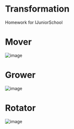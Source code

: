 # Transformation
 Homework for IJuniorSchool


# Mover

![image](https://github.com/ZusIt/Transformation/assets/161013146/bea7f956-2404-4d11-bb46-e2d7b5b90038)

# Grower

![image](https://github.com/ZusIt/Transformation/assets/161013146/a97cb23e-2822-42b9-9be5-da57eca11326)

# Rotator

![image](https://github.com/ZusIt/Transformation/assets/161013146/4b2d786f-fe7f-44ed-b377-1f9551899cfb)
